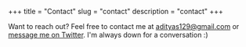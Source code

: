 +++
title = "Contact"
slug = "contact"
description = "contact"
+++

Want to reach out? Feel free to contact me at adityas129@gmail.com or [message me on Twitter](https://twitter.com/adityas129). I'm always down for a conversation :)
